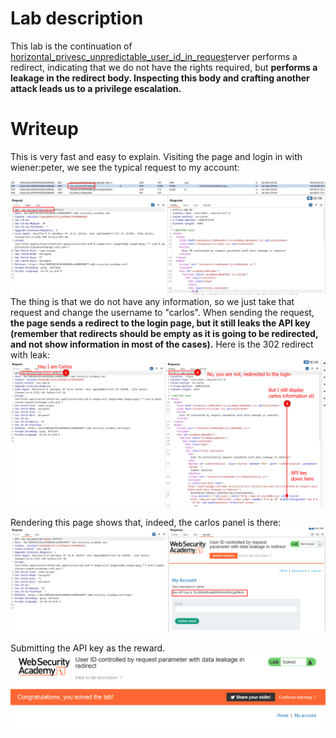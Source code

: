 # Lab description
This lab is the continuation of [horizontal_privesc_unpredictable_user_id_in_request](horizontal_privesc_unpredictable_user_id_in_request.md)erver performs a redirect, indicating that we do not have the rights required, but **performs a leakage in the redirect body. Inspecting this body and crafting another attack leads us to a privilege escalation.**

# Writeup

This is very fast and easy to explain. 
Visiting the page and login in with wiener:peter, we see the typical request to my account:

![](imgs/user_role_controlled_by_request_parameter_redirect_leakage-2.png)
The thing is that we do not have any information, so we just take that request and change the username to "carlos". When sending the request, **the page sends a redirect to the login page, but it still leaks the API key (remember that redirects should be empty as it is going to be redirected, and not show information in most of the cases).** Here is the 302 redirect with leak:
![](imgs/user_role_controlled_by_request_parameter_redirect_leakage-3.png)

Rendering this page shows that, indeed, the carlos panel is there:
![](imgs/user_role_controlled_by_request_parameter_redirect_leakage.png)

Submitting the API key as the reward.
![](imgs/user_role_controlled_by_request_parameter_redirect_leakage-1.png)